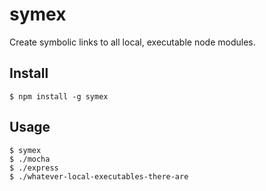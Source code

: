 # symex
Create symbolic links to all local, executable node modules.

## Install

    $ npm install -g symex

## Usage

    $ symex
  	$ ./mocha
  	$ ./express
  	$ ./whatever-local-executables-there-are

